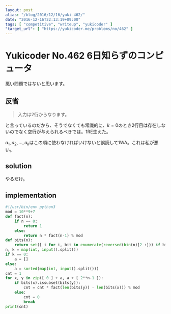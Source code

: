 ```yaml
---
layout: post
alias: "/blog/2016/12/16/yuki-462/"
date: "2016-12-16T22:13:19+09:00"
tags: [ "competitive", "writeup", "yukicoder" ]
"target_url": [ "https://yukicoder.me/problems/no/462" ]
---
```


# Yukicoder No.462 6日知らずのコンピュータ

悪い問題ではないと思います。

## 反省

>   入力は2行からなります。

と言っているのだから、そうでなくても常識的に、$k = 0$のとき$2$行目は存在しないのでなく空行が与えられるべきでは。$1$RE生えた。

$a_1, a_2, \dots, a_k$はこの順に使わなければいけないと誤読して$1$WA。これは私が悪い。

## solution

やるだけ。

## implementation

``` python
#!/usr/bin/env python3
mod = 10**9+7
def fact(n):
    if n == 0:
        return 1
    else:
        return n * fact(n-1) % mod
def bits(n):
    return set([ i for i, bit in enumerate(reversed(bin(n)[2 :])) if bit == '1' ])
n, k = map(int, input().split())
if k == 0:
    a = []
else:
    a = sorted(map(int, input().split()))
cnt = 1
for x, y in zip([ 0 ] + a, a + [ 2**n-1 ]):
    if bits(x).issubset(bits(y)):
        cnt = cnt * fact(len(bits(y)) - len(bits(x))) % mod
    else:
        cnt = 0
        break
print(cnt)
```
